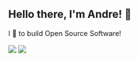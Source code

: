 ## Hello there, I'm Andre! 👋

I 💙 to build Open Source Software!

<picture>
  <source media="(prefers-color-scheme: dark)" srcset="https://git.andre.cx/api?username=andrejarrell&include_all_commits=true&count_private=true&show_icons=true&border_color=21262d&bg_color=00000000&title_color=58a6ff&text_color=c9d1d9&icon_color=58a6ff&border_radius=6&hide_rank=true">
  <image align="center" src="https://git.andre.cx/api?username=andrejarrell&include_all_commits=true&count_private=true&show_icons=true&border_color=d8dee4&bg_color=00000000&title_color=0969da&text_color=24292f&icon_color=0969da&border_radius=6&hide_rank=true">
</picture>

<picture>
  <source media="(prefers-color-scheme: dark)" srcset="https://git.andre.cx/api/top-langs?username=andrejarrell&count_private=true&show_icons=true&border_color=21262d&bg_color=00000000&title_color=58a6ff&text_color=c9d1d9&icon_color=58a6ff&border_radius=6">
  <img align="center" src="https://git.andre.cx/api/top-langs?username=andrejarrell&count_private=true&show_icons=true&border_color=d8dee4&bg_color=00000000&title_color=0969da&text_color=24292f&icon_color=0969da&border_radius=6">
</picture>
